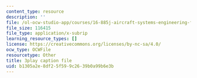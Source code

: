 ```yaml
---
content_type: resource
description: ''
file: /ol-ocw-studio-app/courses/16-885j-aircraft-systems-engineering-fall-2005/b1305a2e8df25f599c2639b0a99b6e3b_AODj-jM3-XI.vtt
file_size: 116415
file_type: application/x-subrip
learning_resource_types: []
license: https://creativecommons.org/licenses/by-nc-sa/4.0/
ocw_type: OCWFile
resourcetype: Other
title: 3play caption file
uid: b1305a2e-8df2-5f59-9c26-39b0a99b6e3b
---
```

